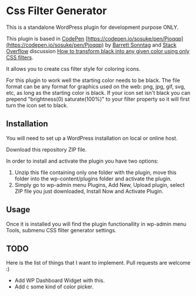 # Css Filter Generator

This is a standalone WordPress plugin for development purpose ONLY.

This plugin is based in [CodePen](https://codepen.io/) [https://codepen.io/sosuke/pen/Pjoqqp](https://codepen.io/sosuke/pen/Pjoqqp) by [Barrett Sonntag](https://codepen.io/sosuke) and [Stack Overflow](https://stackoverflow.com/) discussion [How to transform black into any given color using only CSS filters](https://stackoverflow.com/questions/42966641/how-to-transform-black-into-any-given-color-using-only-css-filters).

It allows you to create css filter style for coloring icons.

For this plugin to work well the starting color needs to be black. The file format can be any format for graphics used on the web: png, jpg, gif, svg, etc, as long as the starting color is black. If your icon set isn't black you can prepend "brightness(0) saturate(100%)" to your filter property so it will first turn the icon set to black.

## Installation
You will need to set up a WordPress installation on local or online host.

Download this repository ZIP file.

In order to install and activate the plugin you have two options:

1. Unzip this file containing only one folder with the plugin, move this folder into the wp-content/plugins folder and activate the plugin.
2. Simply go to wp-admin menu Plugins, Add New, Upload plugin, select ZIP file you just downloaded, Install Now and Activate Plugin.

## Usage

Once it is installed you will find the plugin functionallity in wp-admin menu Tools, submenu CSS filter generator settings.

## TODO

Here is the list of things that I want to implement. Pull requests are welcome :)

- Add WP Dashboard Widget with this.
- Add c some kind of color picker.
